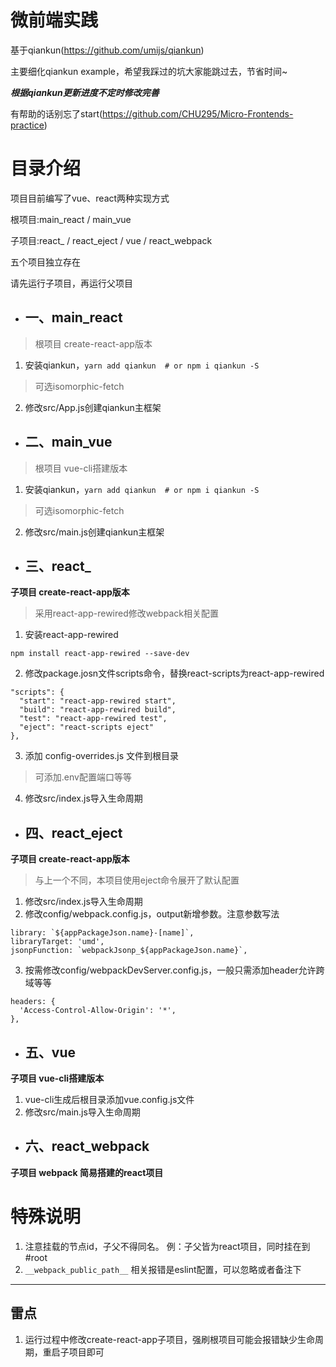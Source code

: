 # 微前端实践
基于qiankun(https://github.com/umijs/qiankun)

主要细化qiankun example，希望我踩过的坑大家能跳过去，节省时间~

***根据qiankun更新进度不定时修改完善***

有帮助的话别忘了start(https://github.com/CHU295/Micro-Frontends-practice)

# 目录介绍
项目目前编写了vue、react两种实现方式

根项目:main_react / main_vue

子项目:react_ / react_eject / vue / react_webpack

五个项目独立存在

请先运行子项目，再运行父项目

- ## 一、main_react 
> 根项目 create-react-app版本
1. 安装qiankun，`yarn add qiankun  # or npm i qiankun -S`
> 可选isomorphic-fetch
2. 修改src/App.js创建qiankun主框架
- ## 二、main_vue 
> 根项目 vue-cli搭建版本
1. 安装qiankun，`yarn add qiankun  # or npm i qiankun -S`
> 可选isomorphic-fetch
2. 修改src/main.js创建qiankun主框架

- ## 三、react_ 
**子项目 create-react-app版本**
>采用react-app-rewired修改webpack相关配置
1. 安装react-app-rewired 

`npm install react-app-rewired --save-dev`

2. 修改package.josn文件scripts命令，替换react-scripts为react-app-rewired
```
"scripts": {
  "start": "react-app-rewired start",
  "build": "react-app-rewired build",
  "test": "react-app-rewired test",
  "eject": "react-scripts eject"
},
```
3. 添加 config-overrides.js 文件到根目录
> 可添加.env配置端口等等
4. 修改src/index.js导入生命周期

- ## 四、react_eject
**子项目  create-react-app版本**
>与上一个不同，本项目使用eject命令展开了默认配置

1. 修改src/index.js导入生命周期
2. 修改config/webpack.config.js，output新增参数。注意参数写法
```
library: `${appPackageJson.name}-[name]`,
libraryTarget: 'umd',
jsonpFunction: `webpackJsonp_${appPackageJson.name}`,
```
3. 按需修改config/webpackDevServer.config.js，一般只需添加header允许跨域等等
```
headers: {
  'Access-Control-Allow-Origin': '*',
},
```

- ## 五、vue 
**子项目  vue-cli搭建版本**

1. vue-cli生成后根目录添加vue.config.js文件
2. 修改src/main.js导入生命周期

- ## 六、react_webpack
**子项目  webpack 简易搭建的react项目**


# 特殊说明
1. 注意挂载的节点id，子父不得同名。
例：子父皆为react项目，同时挂在到#root
2. `__webpack_public_path__` 相关报错是eslint配置，可以忽略或者备注下

---
## 雷点
1. 运行过程中修改create-react-app子项目，强刷根项目可能会报错缺少生命周期，重启子项目即可
